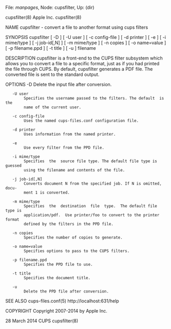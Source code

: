 File: *manpages*,  Node: cupsfilter,  Up: (dir)

cupsfilter(8)                     Apple Inc.                     cupsfilter(8)



NAME
       cupsfilter - convert a file to another format using cups filters

SYNOPSIS
       cupsfilter  [ -D ] [ -U user ] [ -c config-file ] [ -d printer ] [ -e ]
       [ -i mime/type ] [ -j job-id[,N] ] [ -m mime/type ] [ -n copies ] [  -o
       name=value ] [ -p filename.ppd ] [ -t title ] [ -u ] filename

DESCRIPTION
       cupsfilter is a front-end to the CUPS filter subsystem which allows you
       to convert a file to a specific format, just as if you had printed  the
       file  through  CUPS.  By  default, cupsfilter generates a PDF file. The
       converted file is sent to the standard output.

OPTIONS
       -D
            Delete the input file after conversion.

       -U user
            Specifies the username passed to the filters. The default  is  the
            name of the current user.

       -c config-file
            Uses the named cups-files.conf configuration file.

       -d printer
            Uses information from the named printer.

       -e
            Use every filter from the PPD file.

       -i mime/type
            Specifies  the  source file type. The default file type is guessed
            using the filename and contents of the file.

       -j job-id[,N]
            Converts document N from the specified job. If N is omitted, docu-
            ment 1 is converted.

       -m mime/type
            Specifies  the  destination  file  type.  The default file type is
            application/pdf.  Use printer/foo to convert to the printer format
            defined by the filters in the PPD file.

       -n copies
            Specifies the number of copies to generate.

       -o name=value
            Specifies options to pass to the CUPS filters.

       -p filename.ppd
            Specifies the PPD file to use.

       -t title
            Specifies the document title.

       -u
            Delete the PPD file after conversion.

SEE ALSO
       cups-files.conf(5)
       http://localhost:631/help

COPYRIGHT
       Copyright 2007-2014 by Apple Inc.



28 March 2014                        CUPS                        cupsfilter(8)

